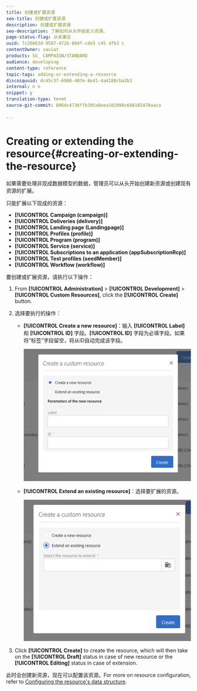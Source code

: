 ```yaml
---
title: 创建或扩展资源
seo-title: 创建或扩展资源
description: 创建或扩展资源
seo-description: 了解如何从头开始定义资源。
page-status-flag: 从未激活
uuid: 7c26b63d-9587-472b-804f-cde5 c45 dfb3 c
contentOwner: saviat
products: SG_ CAMPAIGN/STANDARD
audience: developing
content-type: reference
topic-tags: adding-or-extending-a-resource
discoiquuid: dc45c37-6908-407e-8e41-4a4188cba2b3
internal: n n
snippet: y
translation-type: tm+mt
source-git-commit: 806dc4736ffb395a0eea102090c688102478aaca

---
```



# Creating or extending the resource{#creating-or-extending-the-resource}

如果需要处理非现成数据模型的数据，管理员可以从头开始创建新资源或创建现有资源的扩展。

只能扩展以下现成的资源：

* **[!UICONTROL Campaign (campaign)]**
* **[!UICONTROL Deliveries (delivery)]**
* **[!UICONTROL Landing page (Landingpage)]**
* **[!UICONTROL Profiles (profile)]**
* **[!UICONTROL Program (program)]**
* **[!UICONTROL Service (service)]**
* **[!UICONTROL Subscriptions to an application (appSubscriptionRcp)]**
* **[!UICONTROL Test profiles (seedMember)]**
* **[!UICONTROL Workflow (workflow)]**

要创建或扩展资源，请执行以下操作：

1. From **[!UICONTROL Administration]** &gt; **[!UICONTROL Development]** &gt; **[!UICONTROL Custom Resources]**, click the **[!UICONTROL Create]** button.
1. 选择要执行的操作：

   * **[!UICONTROL Create a new resource]**：输入 **[!UICONTROL Label]** 和 **[!UICONTROL ID]** 字段。**[!UICONTROL ID]** 字段为必填字段。如果将“标签”字段留空，将从ID自动完成该字段。

      ![](assets/schema_extension_2.png)

   * **[!UICONTROL Extend an existing resource]**：选择要扩展的资源。

      ![](assets/schema_extension_10.png)

1. Click **[!UICONTROL Create]** to create the resource, which will then take on the **[!UICONTROL Draft]** status in case of new resource or the **[!UICONTROL Editing]** status in case of extension.

此时会创建新资源，现在可以配置该资源。For more on resource configuration, refer to [Configuring the resource's data structure](../../developing/using/configuring-the-resource-s-data-structure.md).
